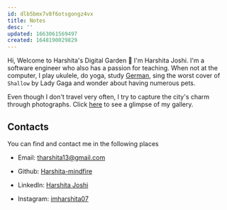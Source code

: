 ```yaml
---
id: dlb5bmx7v8f6otsgongz4vx
title: Notes
desc: ''
updated: 1663061569497
created: 1648190029829
---
```


Hi,
Welcome to Harshita's Digital Garden 🌱
I'm Harshita Joshi. I'm a software engineer who also has a passion for teaching.
When not at the computer, I play ukulele, do yoga, study [German](https://harshita-mindfire.github.io/german-for-beginners/), sing the worst cover of `Shallow` by Lady Gaga and wonder about having numerous pets.

Even though I don't travel very often, I try to capture the city's charm through photographs. Click [here](https://harshita-mindfire.github.io/) to see a glimpse of my gallery.

## Contacts
You can find and contact me in the following places

* Email: tharshita13@gmail.com

* Github: [Harshita-mindfire](https://github.com/Harshita-mindfire)

* LinkedIn: [Harshita Joshi](https://www.linkedin.com/in/harshita-joshi-030b29118/)

* Instagram: [imharshita07](https://www.instagram.com/imharshita07/)
